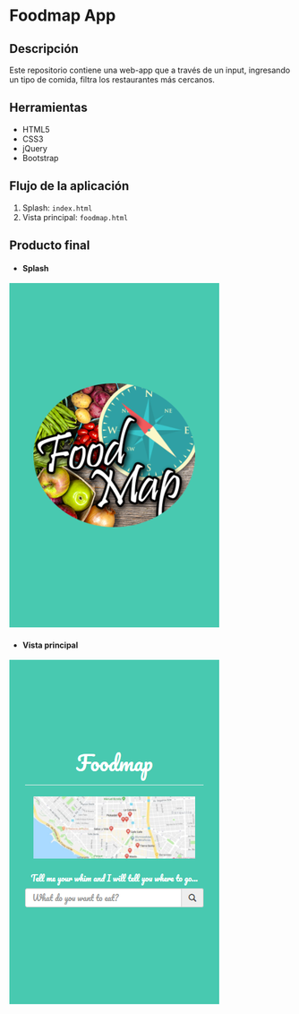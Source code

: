 # Foodmap App
## Descripción
Este repositorio contiene una web-app que a través de un input, ingresando un tipo de comida, filtra los restaurantes más cercanos.

## Herramientas
+ HTML5
+ CSS3
+ jQuery
+ Bootstrap

## Flujo de la aplicación
1. Splash: `index.html`
2. Vista principal: `foodmap.html`

## Producto final
+ #### Splash
![Vista 1](assets/docs/1.png)
+ #### Vista principal
![Vista 2](assets/docs/2.png)
